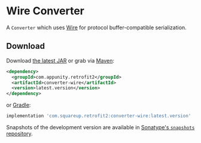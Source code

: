 Wire Converter
==============

A `Converter` which uses [Wire][1] for protocol buffer-compatible serialization.


Download
--------

Download [the latest JAR][2] or grab via [Maven][3]:
```xml
<dependency>
  <groupId>com.appunity.retrofit2</groupId>
  <artifactId>converter-wire</artifactId>
  <version>latest.version</version>
</dependency>
```
or [Gradle][3]:
```groovy
implementation 'com.squareup.retrofit2:converter-wire:latest.version'
```

Snapshots of the development version are available in [Sonatype's `snapshots` repository][snap].



 [1]: https://github.com/square/wire
 [2]: https://search.maven.org/remote_content?g=com.squareup.retrofit2&a=converter-wire&v=LATEST
 [3]: http://search.maven.org/#search%7Cga%7C1%7Cg%3A%22com.squareup.retrofit2%22%20a%3A%22converter-wire%22
 [snap]: https://oss.sonatype.org/content/repositories/snapshots/
